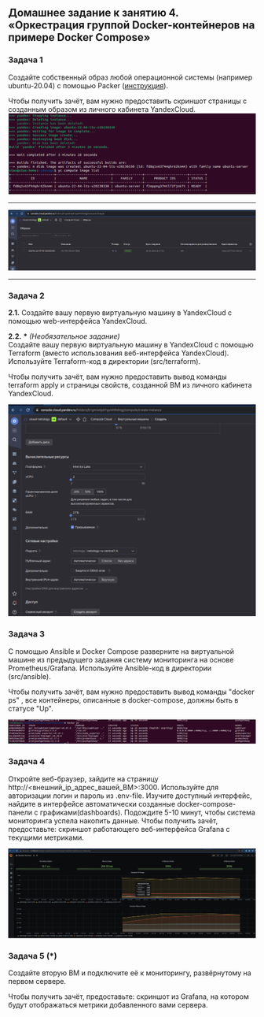 ## **Домашнее задание к занятию 4. «Оркестрация группой Docker-контейнеров на примере Docker Compose»** 

### **Задача 1**
Создайте собственный образ любой операционной системы (например ubuntu-20.04) с помощью Packer ([инструкция](https://cloud.yandex.ru/docs/tutorials/infrastructure-management/packer-quickstart)).

Чтобы получить зачёт, вам нужно предоставить скриншот страницы с созданным образом из личного кабинета YandexCloud.   
![Результат](https://github.com/Rain-m-a-n/devops-netology/raw/master/Виртуализация/Home_Work_(5.4)/pics/image.png)

---
![Результат](https://github.com/Rain-m-a-n/devops-netology/raw/master/Виртуализация/Home_Work_(5.4)/pics/image2.png)

---
### **Задача 2**
**2.1.** Создайте вашу первую виртуальную машину в YandexCloud с помощью web-интерфейса YandexCloud.

**2.2.** __*__ _(Необязательное задание)_  
Создайте вашу первую виртуальную машину в YandexCloud с помощью Terraform (вместо использования веб-интерфейса YandexCloud). Используйте Terraform-код в директории (src/terraform).

Чтобы получить зачёт, вам нужно предоставить вывод команды terraform apply и страницы свойств, созданной ВМ из личного кабинета YandexCloud.

![Результат](https://github.com/Rain-m-a-n/devops-netology/raw/master/Виртуализация/Home_Work_(5.4)/pics/vm.png)

### **Задача 3**
С помощью Ansible и Docker Compose разверните на виртуальной машине из предыдущего задания систему мониторинга на основе Prometheus/Grafana. Используйте Ansible-код в директории (src/ansible).

Чтобы получить зачёт, вам нужно предоставить вывод команды "docker ps" , все контейнеры, описанные в docker-compose, должны быть в статусе "Up".

![Результат](https://github.com/Rain-m-a-n/devops-netology/raw/master/Виртуализация/Home_Work_(5.4)/pics/task3.png)

### **Задача 4**
Откройте веб-браузер, зайдите на страницу http://<внешний_ip_адрес_вашей_ВМ>:3000.
Используйте для авторизации логин и пароль из .env-file.
Изучите доступный интерфейс, найдите в интерфейсе автоматически созданные docker-compose-панели с графиками(dashboards).
Подождите 5-10 минут, чтобы система мониторинга успела накопить данные.
Чтобы получить зачёт, предоставьте:
скриншот работающего веб-интерфейса Grafana с текущими метриками.

![Результат](https://github.com/Rain-m-a-n/devops-netology/raw/master/Виртуализация/Home_Work_(5.4)/pics/grafana.png)

### **Задача 5** __(*)__
Создайте вторую ВМ и подключите её к мониторингу, развёрнутому на первом сервере.

Чтобы получить зачёт, предоставьте:
скриншот из Grafana, на котором будут отображаться метрики добавленного вами сервера.